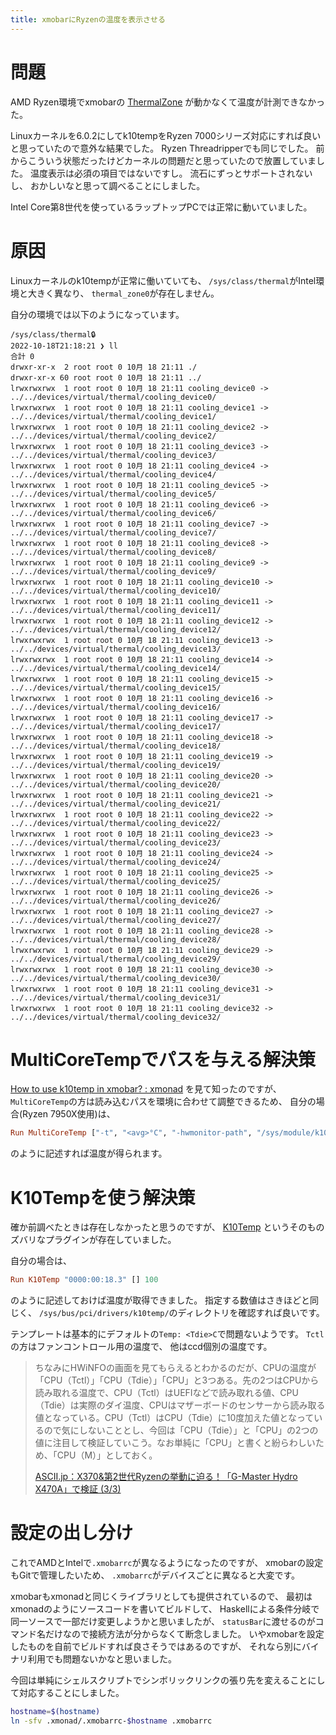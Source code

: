 ```yaml
---
title: xmobarにRyzenの温度を表示させる
---
```


# 問題

AMD Ryzen環境でxmobarの
[ThermalZone](https://codeberg.org/xmobar/xmobar/src/branch/master/doc/plugins.org#headline-31)
が動かなくて温度が計測できなかった。

Linuxカーネルを6.0.2にしてk10tempをRyzen 7000シリーズ対応にすれば良いと思っていたので意外な結果でした。
Ryzen Threadripperでも同じでした。
前からこういう状態だったけどカーネルの問題だと思っていたので放置していました。
温度表示は必須の項目ではないですし。
流石にずっとサポートされないし、
おかしいなと思って調べることにしました。

Intel Core第8世代を使っているラップトップPCでは正常に動いていました。

# 原因

Linuxカーネルのk10tempが正常に働いていても、
`/sys/class/thermal`がIntel環境と大きく異なり、
`thermal_zone0`が存在しません。

自分の環境では以下のようになっています。

~~~console
/sys/class/thermal🔒
2022-10-18T21:18:21 ❯ ll
合計 0
drwxr-xr-x  2 root root 0 10月 18 21:11 ./
drwxr-xr-x 60 root root 0 10月 18 21:11 ../
lrwxrwxrwx  1 root root 0 10月 18 21:11 cooling_device0 -> ../../devices/virtual/thermal/cooling_device0/
lrwxrwxrwx  1 root root 0 10月 18 21:11 cooling_device1 -> ../../devices/virtual/thermal/cooling_device1/
lrwxrwxrwx  1 root root 0 10月 18 21:11 cooling_device2 -> ../../devices/virtual/thermal/cooling_device2/
lrwxrwxrwx  1 root root 0 10月 18 21:11 cooling_device3 -> ../../devices/virtual/thermal/cooling_device3/
lrwxrwxrwx  1 root root 0 10月 18 21:11 cooling_device4 -> ../../devices/virtual/thermal/cooling_device4/
lrwxrwxrwx  1 root root 0 10月 18 21:11 cooling_device5 -> ../../devices/virtual/thermal/cooling_device5/
lrwxrwxrwx  1 root root 0 10月 18 21:11 cooling_device6 -> ../../devices/virtual/thermal/cooling_device6/
lrwxrwxrwx  1 root root 0 10月 18 21:11 cooling_device7 -> ../../devices/virtual/thermal/cooling_device7/
lrwxrwxrwx  1 root root 0 10月 18 21:11 cooling_device8 -> ../../devices/virtual/thermal/cooling_device8/
lrwxrwxrwx  1 root root 0 10月 18 21:11 cooling_device9 -> ../../devices/virtual/thermal/cooling_device9/
lrwxrwxrwx  1 root root 0 10月 18 21:11 cooling_device10 -> ../../devices/virtual/thermal/cooling_device10/
lrwxrwxrwx  1 root root 0 10月 18 21:11 cooling_device11 -> ../../devices/virtual/thermal/cooling_device11/
lrwxrwxrwx  1 root root 0 10月 18 21:11 cooling_device12 -> ../../devices/virtual/thermal/cooling_device12/
lrwxrwxrwx  1 root root 0 10月 18 21:11 cooling_device13 -> ../../devices/virtual/thermal/cooling_device13/
lrwxrwxrwx  1 root root 0 10月 18 21:11 cooling_device14 -> ../../devices/virtual/thermal/cooling_device14/
lrwxrwxrwx  1 root root 0 10月 18 21:11 cooling_device15 -> ../../devices/virtual/thermal/cooling_device15/
lrwxrwxrwx  1 root root 0 10月 18 21:11 cooling_device16 -> ../../devices/virtual/thermal/cooling_device16/
lrwxrwxrwx  1 root root 0 10月 18 21:11 cooling_device17 -> ../../devices/virtual/thermal/cooling_device17/
lrwxrwxrwx  1 root root 0 10月 18 21:11 cooling_device18 -> ../../devices/virtual/thermal/cooling_device18/
lrwxrwxrwx  1 root root 0 10月 18 21:11 cooling_device19 -> ../../devices/virtual/thermal/cooling_device19/
lrwxrwxrwx  1 root root 0 10月 18 21:11 cooling_device20 -> ../../devices/virtual/thermal/cooling_device20/
lrwxrwxrwx  1 root root 0 10月 18 21:11 cooling_device21 -> ../../devices/virtual/thermal/cooling_device21/
lrwxrwxrwx  1 root root 0 10月 18 21:11 cooling_device22 -> ../../devices/virtual/thermal/cooling_device22/
lrwxrwxrwx  1 root root 0 10月 18 21:11 cooling_device23 -> ../../devices/virtual/thermal/cooling_device23/
lrwxrwxrwx  1 root root 0 10月 18 21:11 cooling_device24 -> ../../devices/virtual/thermal/cooling_device24/
lrwxrwxrwx  1 root root 0 10月 18 21:11 cooling_device25 -> ../../devices/virtual/thermal/cooling_device25/
lrwxrwxrwx  1 root root 0 10月 18 21:11 cooling_device26 -> ../../devices/virtual/thermal/cooling_device26/
lrwxrwxrwx  1 root root 0 10月 18 21:11 cooling_device27 -> ../../devices/virtual/thermal/cooling_device27/
lrwxrwxrwx  1 root root 0 10月 18 21:11 cooling_device28 -> ../../devices/virtual/thermal/cooling_device28/
lrwxrwxrwx  1 root root 0 10月 18 21:11 cooling_device29 -> ../../devices/virtual/thermal/cooling_device29/
lrwxrwxrwx  1 root root 0 10月 18 21:11 cooling_device30 -> ../../devices/virtual/thermal/cooling_device30/
lrwxrwxrwx  1 root root 0 10月 18 21:11 cooling_device31 -> ../../devices/virtual/thermal/cooling_device31/
lrwxrwxrwx  1 root root 0 10月 18 21:11 cooling_device32 -> ../../devices/virtual/thermal/cooling_device32/
~~~

# MultiCoreTempでパスを与える解決策

[How to use k10temp in xmobar? : xmonad](https://www.reddit.com/r/xmonad/comments/n86b57/how_to_use_k10temp_in_xmobar/)
を見て知ったのですが、
`MultiCoreTemp`の方は読み込むパスを環境に合わせて調整できるため、
自分の場合(Ryzen 7950X使用)は、

~~~hs
Run MultiCoreTemp ["-t", "<avg>°C", "-hwmonitor-path", "/sys/module/k10temp/drivers/pci:k10temp/0000:00:18.3/hwmon/hwmon0"] 100
~~~

のように記述すれば温度が得られます。

# K10Tempを使う解決策

確か前調べたときは存在しなかったと思うのですが、
[K10Temp](https://codeberg.org/xmobar/xmobar/src/branch/master/doc/plugins.org#headline-14)
というそのものズバリなプラグインが存在していました。

自分の場合は、

~~~hs
Run K10Temp "0000:00:18.3" [] 100
~~~

のように記述しておけば温度が取得できました。
指定する数値はさきほどと同じく、
`/sys/bus/pci/drivers/k10temp/`のディレクトリを確認すれば良いです。

テンプレートは基本的にデフォルトの`Temp: <Tdie>C`で問題ないようです。
`Tctl`の方はファンコントロール用の温度で、
他はccd個別の温度です。

> ちなみにHWiNFOの画面を見てもらえるとわかるのだが、CPUの温度が「CPU（Tctl）」「CPU（Tdie）」「CPU」と3つある。先の2つはCPUから読み取れる温度で、CPU（Tctl）はUEFIなどで読み取れる値、CPU（Tdie）は実際のダイ温度、CPUはマザーボードのセンサーから読み取る値となっている。CPU（Tctl）はCPU（Tdie）に10度加えた値となっているので気にしないこととし、今回は「CPU（Tdie）」と「CPU」の2つの値に注目して検証していこう。なお単純に「CPU」と書くと紛らわしいため、「CPU（M）」としておく。
>
> [ASCII.jp：X370&#38;第2世代Ryzenの挙動に迫る！「G-Master Hydro X470A」で検証 (3/3)](https://ascii.jp/elem/000/001/670/1670559/3/)

# 設定の出し分け

これでAMDとIntelで`.xmobarrc`が異なるようになったのですが、
xmobarの設定もGitで管理したいため、
`.xmobarrc`がデバイスごとに異なると大変です。

xmobarもxmonadと同じくライブラリとしても提供されているので、
最初はxmonadのようにソースコードを書いてビルドして、
Haskellによる条件分岐で同一ソースで一部だけ変更しようかと思いましたが、
`statusBar`に渡せるのがコマンド名だけなので接続方法が分からなくて断念しました。
いやxmobarを設定したものを自前でビルドすれば良さそうではあるのですが、
それなら別にバイナリ利用でも問題ないかなと思いました。

今回は単純にシェルスクリプトでシンボリックリンクの張り先を変えることにして対応することにしました。

~~~zsh
hostname=$(hostname)
ln -sfv .xmonad/.xmobarrc-$hostname .xmobarrc
~~~

